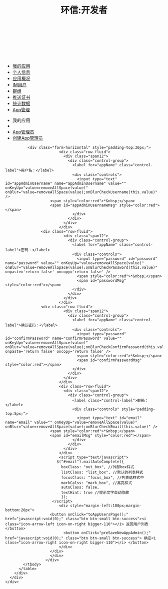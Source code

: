 ﻿---
title: 环信:开发者
layout: overview
---

<link href="/assets/css/bootstrap-2.3.2.min.css" rel="stylesheet" type="text/css" media="screen"/>
<link href="/assets/css/bootstrap-responsive-2.3.2.min.css" rel="stylesheet" type="text/css" media="screen"/>
<link href="/assets/css/font-awesome-3.1.0.min.css" rel="stylesheet" type="text/css" media="screen"/>
<link href="/assets/css/ace.min.css" rel="stylesheet" type="text/css" media="screen"/>
<link href="/assets/css/ace-responsive.min.css" rel="stylesheet" type="text/css" media="screen"/>
<link href="/assets/css/ace-skins.min.css" rel="stylesheet" type="text/css" media="screen"/>
<link href="/assets/css/management.css" rel="stylesheet" type="text/css" media="screen"/>
<link href="/assets/css/manage.css" rel="stylesheet" type="text/css" media="screen"/>

<script src="/assets/js/jquery-1.7.2.min.js"></script>
<script src="/assets/js/jquery.cookie-1.3.js"></script>
<script src="/assets/js/bootstrap-2.3.2.min.js"></script>
<script src="/assets/js/json2.js"></script>
<script src="/assets/js/ace-elements.min.js"></script>
<script src="/assets/js/ace.min.js"></script>
<script src="/assets/js/management.js"></script>
<script tyep="text/javascript">
	var appUuid = getQueryString('appUuid');
	$(function(){
		if (!getToken() || getToken()==''){
			logout();
		}
		
		getAppProfile(appUuid);
		getAppUserList(appUuid);
	});	
	
	// 上一页数据
	function getPrevAppUserList(){
		getAppUserList(appUuid,'forward');
	}
	// 下一页数据
	function getNextAppUserList(){
		getAppUserList(appUuid,'next');
	}
	
	// 应用概述页
	function toApppofile(){
		window.location.href = '/console/app_profile?appUuid='+appUuid;
	}
	
	// 用户管理页
	function toAppUsersPage(){
		window.location.href = '/console/app_users?appUuid='+appUuid;
	}
	
	// 群组页面
	function togroupAppAdmin(){
		window.location.href = '/console/app_group?appUuid=' + appUuid;
	}
	
	// 推送证书管理页
	function toAppCredentialsPage(){
		window.location.href = '/console/app_credentials?appUuid='+appUuid;
	}
	
	// 数据统计页面
	function toApppofileCounter(){
		window.location.href = '/console/app_profile_counter?appUuid='+appUuid;
	}

	// 应用管理员创建页面
	function toCreateAppAdmin(){
		window.location.href = '/console/app_admin_create?appUuid='+appUuid;
	}
	
	//管理员列表页面
	function toAppUserAdmin(){
		window.location.href = '/console/app_users_admin?appUuid='+appUuid;
	}
	// 去除字符串中所有空格
	function removeAllSpace(str) {
	  	return str.replace(/\s+/g, "");
	}

	function preSaveNewAppAdmin(){
		saveNewAppAdmin(appUuid);	
	}
</script>
<!-- 邮箱提示 -->
<script src="/assets/js/email.js"></script>
 <style type="text/css">
     .out_box{border:1px solid #ccc; background:#fff; font:12px/20px Tahoma;}
     .list_box{border-bottom:1px solid #eee; padding:0 5px; cursor:pointer;}
     .focus_box{background:#f0f3f9;}
     .mark_box{color:#c00;}
  </style>
<!-- 邮箱提示 -->
<div id="main-container" class="container-fluid"> <a href="javascript:void(0);" id="menu-toggler"> <span></span> </a>
  <div id="sidebar">
    <div id="sidebar-shortcuts">
      <div style="min-height: 40px;" id="sidebar-shortcuts-large"> </div>
      <div style="min-height: 40px;" id="sidebar-shortcuts-mini"> </div>
    </div>
    <ul class="nav nav-list">
			<li> <a href="/console/app_list" target="_self"> <i class="icon-ambulance"></i> <span>我的应用</span> </a></li>
			<li> <a href="/console/admin_home" target="_self"> <i class="icon-user"></i> <span>个人信息</span> </a></li>
                        <li> <a href="javascript:toApppofile()" target="_self"> <i class="icon-info-sign"></i><span>应用概况</span> </a></li>
			<li> <a href="javascript:toAppUsersPage()" target="_self"> <i class="icon-user-md"></i><span>IM用户</span> </a></li>
			<li> <a href="javascript:togroupAppAdmin()" target="_self"> <i class="icon-group"></i><span>群组</span> </a></li>
			<li> <a href="javascript:toAppCredentialsPage()" target="_self"> <i class="icon-fighter-jet"></i><span>推送证书</span> </a></li>
			<li> <a href="javascript:toApppofileCounter()" target="_self"> <i class="icon-bar-chart"></i><span>统计数据</span> </a></li>
			<li class="active"> <a href="javascript:toAppUserAdmin()" target="_self"> <i class="icon-cog"></i><span>App管理</span> </a></li>
    </ul>
    <div id="sidebar-collapse"> <i class="icon-double-angle-left"></i> </div>
  </div>
  <div class="clearfix" id="main-content">
    <div id="breadcrumbs">
      <ul class="breadcrumb">
        <li> <i class="icon-home"></i> 我的应用 <span class="divider"> <i class="icon-angle-right"></i> </span> </li>
        <li> <a href="javascript:void(0);" target="_self"> <span id="showName"></span></a><span class="divider"> <i class="icon-angle-right"></i> </span></li>
        <li> <a href="javascript:void(0);" target="_self"> <span>App管理员</span></a><span class="divider"> <i class="icon-angle-right"></i> </span></li>
        <li> <a href="javascript:void(0);" target="_self"> <span>创建App管理员</span></a></li>
      </ul>
    </div>
    <div class="clearfix" id="page-content">
      <div class="row-fluid">
        <div class="row-fluid">
          <table class="table table-striped table-bordered table-hover">
            <div class="widget-body"></div>
            <tbody id="appListBody">
            	<div class="widget-body">
			<div class="widget-main no-padding">
				
			  <div class="form-horizontal" style="padding-top:30px;">
			                <div class="row-fluid">
			                  <div class="span12">
			                    <div class="control-group">
			                      <label for="appName" class="control-label">用户名：</label>
			                      <div class="controls">
			                      	<input type="text" id="appAdminUsername" name="appAdminUsername" value="" onKeyUp="value=removeAllSpace(value)" onBlur="value=removeAllSpace(value);onBlurCheckUsername(this.value)" />
						<span style="color:red">*&nbsp;</span>
						<span id="appAdminUsernameMsg" style="color:red"></span>
			                      </div>
			                    </div>
			                  </div>
			                </div>
					<div class="row-fluid">
			                  <div class="span12">
			                    <div class="control-group">
			                      <label for="appName" class="control-label">密码：</label>
			                      <div class="controls">
			                      	<input type="password" id="password" name="password" value="" onKeyUp="value=removeAllSpace(value)" onBlur="value=removeAllSpace(value);onBlurCheckPassword(this.value)" onpaste='return false' oncopy='return false' />
			                      	<span style="color:red">*&nbsp;</span>
			                      	<span id="passwordMsg" style="color:red"></span>
			                      </div>
			                    </div>
			                  </div>
			                </div>
					<div class="row-fluid">
			                  <div class="span12">
			                    <div class="control-group">
			                      <label for="appName" class="control-label">确认密码：</label>
			                      <div class="controls">
			                      	<input type="password" id="confirmPassword" name="confirmPassword" value="" onKeyUp="value=removeAllSpace(value)" onBlur="value=removeAllSpace(value);onBlurCheckConfirmPassword(this.value)" onpaste='return false' oncopy='return false' />
			                      	<span style="color:red">*&nbsp;</span>
			                      	<span id="confirmPasswordMsg" style="color:red"></span>
			                      </div>
			                    </div>
			                  </div>
			                </div>
			                <div class="row-fluid">
			                  <div class="span12">
			                    <div class="control-group">
			                      <label class="control-label">邮箱：</label>
			                      <div class="controls" style="padding-top:5px;">
			                      	<input type="text" id="email" name="email" value="" onKeyUp="value=removeAllSpace(value)" onBlur="value=removeAllSpace(value);onBlurCheckEmail(this.value)" />
						<span style="color:red">*&nbsp;</span>
						<span id="emailMsg" style="color:red"></span>
			                      </div>
			                    </div>
			                  </div>
			                </div>
							<script type="text/javascript">
                           $("#email").mailAutoComplete({
                             boxClass: "out_box", //外部box样式
                             listClass: "list_box", //默认的列表样式
                             focusClass: "focus_box", //列表选样式中
                             markCalss: "mark_box", //高亮样式
                             autoClass: false,
                             textHint: true //提示文字自动隐藏
                             });
                         </script>
			                <div style="margin-left:180px;margin-bottom:20px">
						<button onClick="toAppUsersPage();" href="javascript:void(0);" class="btn btn-small btn-success"><i class="icon-arrow-left icon-on-right bigger-110"></i> 返回用户列表 </button>
			                  <button onClick="preSaveNewAppAdmin();" href="javascript:void(0);" class="btn btn-small btn-success"> 确定<i class="icon-arrow-right icon-on-right bigger-110"></i> </button>
			                </div>
						</div>
			            </div>
			          </div>	
            </tbody>
          </table>
        </div>
      </div>
    </div>
  </div>
</div>